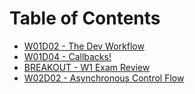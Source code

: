 # Table of Contents

* [W01D02 - The Dev Workflow](/w01d02)
* [W01D04 - Callbacks!](/w01d04)
* [BREAKOUT - W1 Exam Review](/breakout-w1-exam)
* [W02D02 - Asynchronous Control Flow](/w02d02)
